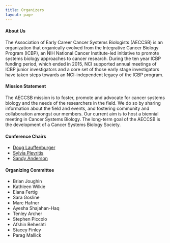 ```yaml
---
title: Organizers
layout: page
---
```

#### About Us

The Association of Early Career Cancer Systems Biologists (AECCSB) is an organization that organically evolved from the Integrative Cancer Biology Program (ICBP), an NIH National Cancer Institute-led initiative to promote systems biology approaches to cancer research. During the ten year ICBP funding period, which ended in 2015, NCI supported annual meetings of ICBP junior investigators and a core set of those early stage investigators have taken steps towards an NCI-independent legacy of the ICBP program.

#### Mission Statement

The AECCSB mission is to foster, promote and advocate for cancer systems biology and the needs of the researchers in the field. We do so by sharing information about the field and events, and fostering community and collaboration amongst our members. Our current aim is to host a biennial meeting in Cancer Systems Biology. The long-term goal of the AECCSB is the development of a Cancer Systems Biology Society.

#### Conference Chairs

- [Doug Lauffenburger](http://web.mit.edu/dallab/)
- [Sylvia Plevritis](http://med.stanford.edu/plevritis.html)
- [Sandy Anderson](https://labpages.moffitt.org/andersona/)

#### Organizing Committee

- Brian Joughin
- Kathleen Wilkie
- Elana Fertig
- Sara Gosline
- Marc Hafner
- Ayesha Shajahan-Haq
- Tenley Archer
- Stephen Piccolo
- Afshin Beheshti
- Stacey Finley
- Parag Mallick
